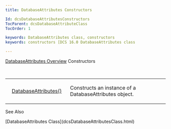 ```yaml
---
title: DatabaseAttributes Constructors

Id: dcsDatabaseAttributesConstructors
TocParent: dcsDatabaseAttributeClass
TocOrder: 1

keywords: DatabaseAttributes class, constructors
keywords: constructors [DCS 16.0 DatabaseAttributes class

---
```


[DatabaseAttributes Overview](dcsDatabaseAttributesClass.html) 
Constructors

<br />

<table class="dtTABLE" id="Table2" x-use-null-cells="x-use-null-cells" style="border-spacing: 0px" cellspacing="0">
          <colgroup span="1">
            <col span="1" style="WIDTH: 20%" />
            <col span="1" style="WIDTH: 50%" />
          </colgroup>
          <tr>
            <td colspan="1" rowspan="1">

<img style="WIDTH: 8px; HEIGHT: 11px" height="11" src="../Images/field.bmp" width="8" border="0" x-maintain-ratio="TRUE" /> [ DatabaseAttributes()](dcsDatabaseAttributeConstructors.html) 
</td>
            <td colspan="1" rowspan="1">

Constructs an instance of a DatabaseAttributes object.
</td>
          </tr>
</table>

See Also

<dl />
      [DatabaseAttributes Class](dcsDatabaseAttributesClass.html)

